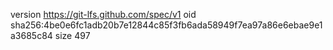 version https://git-lfs.github.com/spec/v1
oid sha256:4be0e6fc1adb20b7e12844c85f3fb6ada58949f7ea97a86e6ebae9e1a3685c84
size 497
